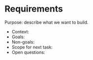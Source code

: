 # Requirements

Purpose: describe what we want to build.

- Context:
- Goals:
- Non-goals:
- Scope for next task:
- Open questions:
